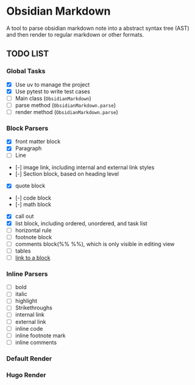 # Obsidian Markdown

A tool to parse obsidian markdown note into a abstract syntax tree (AST) and then render to regular markdown or other formats.

## TODO LIST

### Global Tasks

- [x] Use uv to manage the project
- [x] Use pytest to write test cases
- [ ] Main class (`ObsidianMarkdown`)
- [ ] parse method (`ObsidianMarkdown.parse`)
- [ ] render method (`ObsidianMarkdown.parse`)

### Block Parsers

- [x] front matter block
- [x] Paragraph
- [ ] Line
- [-] image link, including internal and external link styles
- [-] Section block, based on heading level
- [x] quote block
- [-] code block
- [-] math block
- [x] call out
- [x] list block, including ordered, unordered, and task list
- [ ] horizontal rule
- [ ] footnote block
- [ ] comments block(%% %%), which is only visible in editing view
- [ ] tables
- [ ] [link to a block](https://help.obsidian.md/Linking+notes+and+files/Internal+links#Link+to+a+block+in+a+note)

### Inline Parsers

- [ ] bold
- [ ] italic
- [ ] highlight
- [ ] Strikethroughs
- [ ] internal link
- [ ] external link
- [ ] inline code
- [ ] inline footnote mark
- [ ] inline comments

### Default Render

### Hugo Render
